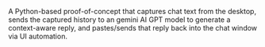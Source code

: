 A Python-based proof-of-concept that captures chat text from the desktop, sends the captured history to an gemini AI GPT model to generate a context-aware reply, and pastes/sends that reply back into the chat window via UI automation.
